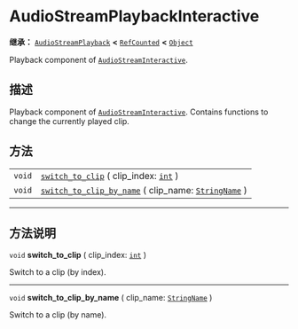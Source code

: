 <!-- ⚠ 请勿编辑本文件 ⚠ -->
<!-- 本文档使用脚本从 WeDot 引擎源码仓库生成。 -->
<!-- 生成脚本：https://github.com/WeDot-Engine/WeDot/tree/master/doc/tools/make_md.py； -->
<!-- 原文件：https://github.com/WeDot-Engine/WeDot/tree/master/modules/interactive_music/doc_classes/AudioStreamPlaybackInteractive.xml。 -->

<div id="_class_audiostreamplaybackinteractive"></div>

# AudioStreamPlaybackInteractive

**继承：** [`AudioStreamPlayback`](class_audiostreamplayback.md) **<** [`RefCounted`](class_refcounted.md) **<** [`Object`](class_object.md)

Playback component of [`AudioStreamInteractive`](class_audiostreaminteractive.md).

## 描述

Playback component of [`AudioStreamInteractive`](class_audiostreaminteractive.md). Contains functions to change the currently played clip.

## 方法

|||
|:-:|:--|
| `void` | [`switch_to_clip`](class_audiostreamplaybackinteractive.md#class_audiostreamplaybackinteractive_method_switch_to_clip) ( clip_index: [`int`](class_int.md) )                              |
| `void` | [`switch_to_clip_by_name`](class_audiostreamplaybackinteractive.md#class_audiostreamplaybackinteractive_method_switch_to_clip_by_name) ( clip_name: [`StringName`](class_stringname.md) ) |

<!-- rst-class:: classref-section-separator -->

---

## 方法说明

<div id="_class_audiostreamplaybackinteractive_method_switch_to_clip"></div>

`void` **switch_to_clip** ( clip_index: [`int`](class_int.md) )<div id="class_audiostreamplaybackinteractive_method_switch_to_clip"></div>

Switch to a clip (by index).

<!-- rst-class:: classref-item-separator -->

---

<div id="_class_audiostreamplaybackinteractive_method_switch_to_clip_by_name"></div>

`void` **switch_to_clip_by_name** ( clip_name: [`StringName`](class_stringname.md) )<div id="class_audiostreamplaybackinteractive_method_switch_to_clip_by_name"></div>

Switch to a clip (by name).

[^virtual]: 本方法通常需要用户覆盖才能生效。
[^const]: 本方法无副作用，不会修改该实例的任何成员变量。
[^vararg]: 本方法除了能接受在此处描述的参数外，还能够继续接受任意数量的参数。
[^constructor]: 本方法用于构造某个类型。
[^static]: 调用本方法无需实例，可直接使用类名进行调用。
[^operator]: 本方法描述的是使用本类型作为左操作数的有效运算符。
[^bitfield]: 这个值是由下列位标志构成位掩码的整数。
[^void]: 无返回值。
